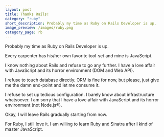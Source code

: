 ```yaml
---
layout: post
title: Thanks Rails!
category: "ruby"
short_description: Probably my time as Ruby on Rails Developer is up.
image_preview: /images/ruby.png
category_page: rb
---
```



Probably my time as Ruby on Rails Developer is up.

Every carpenter has his/her own favorite tool-set and mine is
JavaScript.

I know nothing about Rails and refuse to go any further. I have a love affair
with JavaScript and its horror environment (DOM and Web API).

I refuse to touch database directly. ORM is fine for now, but please, just give
me the damn end-point and let me consume it.

I refuse to set up tedious configuration. I barely know about infrastructure
whatsoever. I am sorry that I have a love affair with JavaScript and its horror
environment (not Node.js®).

Okay, I will leave Rails gradually starting from now.

For Ruby, I still love it. I am willing to learn Ruby and Sinatra after I kind
of master JavaScript.
